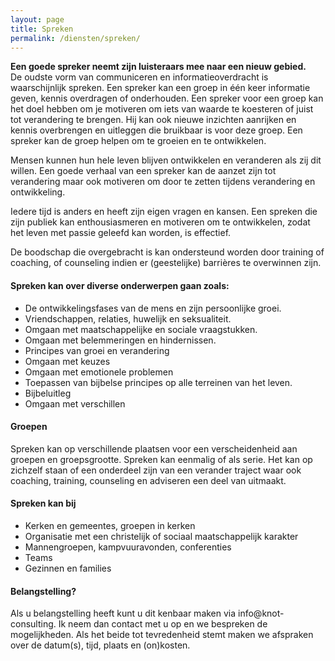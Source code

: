 ```yaml
---
layout: page
title: Spreken
permalink: /diensten/spreken/
---
```


**Een goede spreker neemt zijn luisteraars mee naar een nieuw gebied.**  
De oudste vorm van communiceren en informatieoverdracht is waarschijnlijk spreken. Een spreker kan een groep in één keer informatie geven, kennis overdragen of onderhouden.
Een spreker voor een groep kan het doel hebben om je motiveren om iets van waarde te koesteren of juist tot verandering te brengen. Hij kan ook nieuwe inzichten aanrijken en kennis overbrengen en uitleggen die bruikbaar is voor deze groep. Een spreker kan de groep helpen om te groeien en te ontwikkelen.

Mensen kunnen hun hele leven blijven ontwikkelen en veranderen als zij dit willen. Een goede verhaal van een spreker kan de aanzet zijn tot verandering maar ook motiveren om door te zetten tijdens verandering en ontwikkeling.

Iedere tijd is anders en heeft zijn eigen vragen en kansen. Een spreken die zijn publiek kan enthousiasmeren en motiveren om te ontwikkelen, zodat het leven met passie geleefd kan worden, is effectief. 

De boodschap die overgebracht is kan ondersteund worden door training of coaching, of counseling indien er (geestelijke) barrières te overwinnen zijn.

#### Spreken kan over diverse onderwerpen gaan zoals:
- De ontwikkelingsfases van de mens en zijn persoonlijke groei.
- Vriendschappen, relaties, huwelijk en seksualiteit.
- Omgaan met maatschappelijke en sociale vraagstukken.
- Omgaan met belemmeringen en hindernissen.
- Principes van groei en verandering
- Omgaan met keuzes
- Omgaan met emotionele problemen
- Toepassen van bijbelse principes op alle terreinen van het leven.
- Bijbeluitleg
- Omgaan met verschillen

#### Groepen
Spreken kan op verschillende plaatsen voor een verscheidenheid aan groepen en groepsgrootte. Spreken kan eenmalig of als serie.
Het kan op zichzelf staan of een onderdeel zijn van een verander traject waar ook coaching, training, counseling en adviseren een deel van uitmaakt.

#### Spreken kan bij
- Kerken en gemeentes, groepen in kerken
- Organisatie met een christelijk of sociaal maatschappelijk karakter
- Mannengroepen, kampvuuravonden, conferenties
- Teams
- Gezinnen en families

#### Belangstelling?
Als u belangstelling heeft kunt u dit kenbaar maken via info@knot-consulting.
Ik neem dan contact met u op en we bespreken de mogelijkheden. Als het beide tot tevredenheid stemt maken we afspraken over de  datum(s), tijd, plaats en (on)kosten.